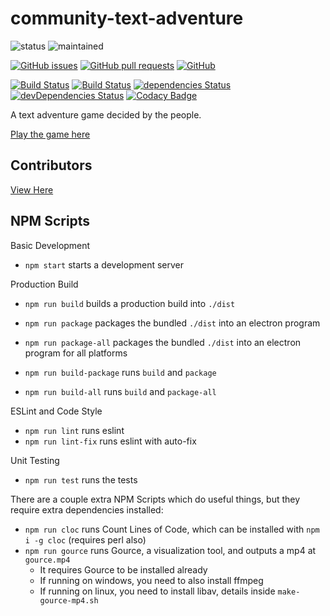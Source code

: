 # community-text-adventure
![status](https://img.shields.io/badge/status-complete-brightgreen.svg)
![maintained](https://img.shields.io/badge/maintained-no%20(as%20of%202019)-red.svg)

[![GitHub issues](https://img.shields.io/github/issues/WeAreDevs/community-text-adventure.svg)](https://github.com/WeAreDevs/community-text-adventure)
[![GitHub pull requests](https://img.shields.io/github/issues-pr/WeAreDevs/community-text-adventure.svg)](https://github.com/WeAreDevs/community-text-adventure)
[![GitHub](https://img.shields.io/github/license/WeAreDevs/community-text-adventure.svg)](https://github.com/WeAreDevs/community-text-adventure)

[![Build Status](https://travis-ci.com/WeAreDevs/community-text-adventure.svg?branch=master)](https://travis-ci.com/WeAreDevs/community-text-adventure)
[![Build Status](https://travis-ci.com/WeAreDevs/community-text-adventure.svg?branch=development)](https://travis-ci.com/WeAreDevs/community-text-adventure)
[![dependencies Status](https://david-dm.org/WeAreDevs/community-text-adventure/status.svg)](https://david-dm.org/WeAreDevs/community-text-adventure)
[![devDependencies Status](https://david-dm.org/WeAreDevs/community-text-adventure/dev-status.svg)](https://david-dm.org/WeAreDevs/community-text-adventure?type=dev)
[![Codacy Badge](https://api.codacy.com/project/badge/Grade/d2c0a43362774f34b24f01b0e3a628ec)](https://www.codacy.com/app/WeAreDevs/community-text-adventure?utm_source=github.com&amp;utm_medium=referral&amp;utm_content=hparcells/community-text-adventure&amp;utm_campaign=Badge_Grade)

A text adventure game decided by the people.

[Play the game here](https://cta.davecode.me/)

## Contributors
[View Here](https://cta.davecode.me/#credits)

## NPM Scripts
Basic Development
  - `npm start` starts a development server

Production Build
  - `npm run build` builds a production build into `./dist`
  - `npm run package` packages the bundled `./dist` into an electron program
  - `npm run package-all` packages the bundled `./dist` into an electron program for all platforms
  
  - `npm run build-package` runs `build` and `package`
  - `npm run build-all` runs `build` and `package-all`

ESLint and Code Style
  - `npm run lint` runs eslint
  - `npm run lint-fix` runs eslint with auto-fix

Unit Testing
  - `npm run test` runs the tests

There are a couple extra NPM Scripts which do useful things, but they require extra dependencies installed:
  - `npm run cloc` runs Count Lines of Code, which can be installed with `npm i -g cloc` (requires perl also)
  - `npm run gource` runs Gource, a visualization tool, and outputs a mp4 at `gource.mp4`
    - It requires Gource to be installed already
    - If running on windows, you need to also install ffmpeg
    - If running on linux, you need to install libav, details inside `make-gource-mp4.sh`